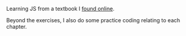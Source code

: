 Learning JS from a textbook I [found online](http://eloquentjavascript.net/).

Beyond the exercises, I also do some practice coding relating to each chapter.
